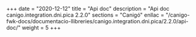 +++
date        = "2020-12-12"
title       = "Api doc"
description = "Api doc canigo.integration.dni.pica 2.2.0"
sections    = "Canigó"
enllac		= "/canigo-fwk-docs/documentacio-llibreries/canigo.integration.dni.pica/2.2.0/api-doc/"
weight		= 5
+++
